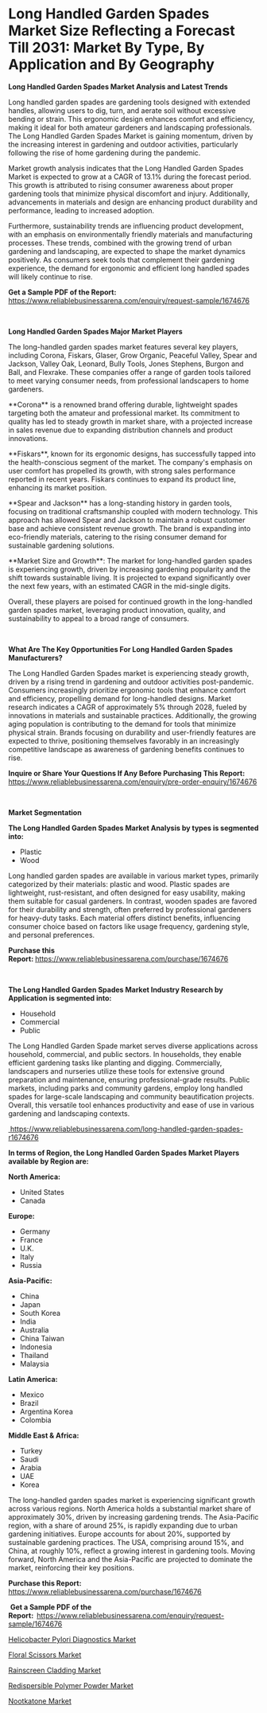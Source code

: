 <p><h1>Long Handled Garden Spades Market Size Reflecting a Forecast Till 2031: Market By Type, By Application and By Geography</h1></p><p><strong>Long Handled Garden Spades Market Analysis and Latest Trends</strong></p>
<p><p>Long handled garden spades are gardening tools designed with extended handles, allowing users to dig, turn, and aerate soil without excessive bending or strain. This ergonomic design enhances comfort and efficiency, making it ideal for both amateur gardeners and landscaping professionals. The Long Handled Garden Spades Market is gaining momentum, driven by the increasing interest in gardening and outdoor activities, particularly following the rise of home gardening during the pandemic.</p><p>Market growth analysis indicates that the Long Handled Garden Spades Market is expected to grow at a CAGR of 13.1% during the forecast period. This growth is attributed to rising consumer awareness about proper gardening tools that minimize physical discomfort and injury. Additionally, advancements in materials and design are enhancing product durability and performance, leading to increased adoption. </p><p>Furthermore, sustainability trends are influencing product development, with an emphasis on environmentally friendly materials and manufacturing processes. These trends, combined with the growing trend of urban gardening and landscaping, are expected to shape the market dynamics positively. As consumers seek tools that complement their gardening experience, the demand for ergonomic and efficient long handled spades will likely continue to rise.</p></p>
<p><strong>Get a Sample PDF of the Report:&nbsp;</strong> <a href="https://www.reliablebusinessarena.com/enquiry/request-sample/1674676?utm_campaign=1174&utm_medium=2&utm_source=Github&utm_content=ia&utm_term=10102024&utm_id=long-handled-garden-spades">https://www.reliablebusinessarena.com/enquiry/request-sample/1674676</a></p>
<p>&nbsp;</p>
<p><strong>Long Handled Garden Spades Major Market Players</strong></p>
<p><p>The long-handled garden spades market features several key players, including Corona, Fiskars, Glaser, Grow Organic, Peaceful Valley, Spear and Jackson, Valley Oak, Leonard, Bully Tools, Jones Stephens, Burgon and Ball, and Flexrake. These companies offer a range of garden tools tailored to meet varying consumer needs, from professional landscapers to home gardeners.</p><p>**Corona** is a renowned brand offering durable, lightweight spades targeting both the amateur and professional market. Its commitment to quality has led to steady growth in market share, with a projected increase in sales revenue due to expanding distribution channels and product innovations.</p><p>**Fiskars**, known for its ergonomic designs, has successfully tapped into the health-conscious segment of the market. The company's emphasis on user comfort has propelled its growth, with strong sales performance reported in recent years. Fiskars continues to expand its product line, enhancing its market position.</p><p>**Spear and Jackson** has a long-standing history in garden tools, focusing on traditional craftsmanship coupled with modern technology. This approach has allowed Spear and Jackson to maintain a robust customer base and achieve consistent revenue growth. The brand is expanding into eco-friendly materials, catering to the rising consumer demand for sustainable gardening solutions.</p><p>**Market Size and Growth**: The market for long-handled garden spades is experiencing growth, driven by increasing gardening popularity and the shift towards sustainable living. It is projected to expand significantly over the next few years, with an estimated CAGR in the mid-single digits.</p><p>Overall, these players are poised for continued growth in the long-handled garden spades market, leveraging product innovation, quality, and sustainability to appeal to a broad range of consumers.</p></p>
<p>&nbsp;</p>
<p><strong>What Are The Key Opportunities For Long Handled Garden Spades Manufacturers?</strong></p>
<p><p>The Long Handled Garden Spades market is experiencing steady growth, driven by a rising trend in gardening and outdoor activities post-pandemic. Consumers increasingly prioritize ergonomic tools that enhance comfort and efficiency, propelling demand for long-handled designs. Market research indicates a CAGR of approximately 5% through 2028, fueled by innovations in materials and sustainable practices. Additionally, the growing aging population is contributing to the demand for tools that minimize physical strain. Brands focusing on durability and user-friendly features are expected to thrive, positioning themselves favorably in an increasingly competitive landscape as awareness of gardening benefits continues to rise.</p></p>
<p><strong>Inquire or Share Your Questions If Any Before Purchasing This Report:</strong> <a href="https://www.reliablebusinessarena.com/enquiry/pre-order-enquiry/1674676?utm_campaign=1174&utm_medium=2&utm_source=Github&utm_content=ia&utm_term=10102024&utm_id=long-handled-garden-spades">https://www.reliablebusinessarena.com/enquiry/pre-order-enquiry/1674676</a></p>
<p>&nbsp;</p>
<p><strong>Market Segmentation</strong></p>
<p><strong>The Long Handled Garden Spades Market Analysis by types is segmented into:</strong></p>
<p><ul><li>Plastic</li><li>Wood</li></ul></p>
<p><p>Long handled garden spades are available in various market types, primarily categorized by their materials: plastic and wood. Plastic spades are lightweight, rust-resistant, and often designed for easy usability, making them suitable for casual gardeners. In contrast, wooden spades are favored for their durability and strength, often preferred by professional gardeners for heavy-duty tasks. Each material offers distinct benefits, influencing consumer choice based on factors like usage frequency, gardening style, and personal preferences.</p></p>
<p><strong>Purchase this Report:&nbsp;</strong><a href="https://www.reliablebusinessarena.com/purchase/1674676?utm_campaign=1174&utm_medium=2&utm_source=Github&utm_content=ia&utm_term=10102024&utm_id=long-handled-garden-spades">https://www.reliablebusinessarena.com/purchase/1674676</a></p>
<p>&nbsp;</p>
<p><strong>The Long Handled Garden Spades Market Industry Research by Application is segmented into:</strong></p>
<p><ul><li>Household</li><li>Commercial</li><li>Public</li></ul></p>
<p><p>The Long Handled Garden Spade market serves diverse applications across household, commercial, and public sectors. In households, they enable efficient gardening tasks like planting and digging. Commercially, landscapers and nurseries utilize these tools for extensive ground preparation and maintenance, ensuring professional-grade results. Public markets, including parks and community gardens, employ long handled spades for large-scale landscaping and community beautification projects. Overall, this versatile tool enhances productivity and ease of use in various gardening and landscaping contexts.</p></p>
<p><a href="https://www.reliablebusinessarena.com/long-handled-garden-spades-r1674676?utm_campaign=1174&utm_medium=2&utm_source=Github&utm_content=ia&utm_term=10102024&utm_id=long-handled-garden-spades">&nbsp;https://www.reliablebusinessarena.com/long-handled-garden-spades-r1674676</a></p>
<p><strong>In terms of Region, the Long Handled Garden Spades Market Players available by Region are:</strong></p>
<p>
    <p> <strong> North America: </strong>
        <ul>
            <li>United States</li>
            <li>Canada</li>
        </ul>
        </p> 
    <p> <strong> Europe: </strong>
        <ul>
            <li>Germany</li>
            <li>France</li>
            <li>U.K.</li>
            <li>Italy</li>
            <li>Russia</li>
        </ul>
        </p> 
    <p> <strong> Asia-Pacific: </strong>
        <ul>
            <li>China</li>
            <li>Japan</li>
            <li>South Korea</li>
            <li>India</li>
            <li>Australia</li>
            <li>China Taiwan</li>
            <li>Indonesia</li>
            <li>Thailand</li>
            <li>Malaysia</li>
        </ul>
        </p> 
    <p> <strong> Latin America: </strong>
        <ul>
            <li>Mexico</li>
            <li>Brazil</li>
            <li>Argentina Korea</li>
            <li>Colombia</li>
        </ul>
        </p> 
    <p> <strong> Middle East & Africa: </strong>
        <ul>
            <li>Turkey</li>
            <li>Saudi</li>
            <li>Arabia</li>
            <li>UAE</li>
            <li>Korea</li>
        </ul>
    </p>
    </p>
<p><p>The long-handled garden spades market is experiencing significant growth across various regions. North America holds a substantial market share of approximately 30%, driven by increasing gardening trends. The Asia-Pacific region, with a share of around 25%, is rapidly expanding due to urban gardening initiatives. Europe accounts for about 20%, supported by sustainable gardening practices. The USA, comprising around 15%, and China, at roughly 10%, reflect a growing interest in gardening tools. Moving forward, North America and the Asia-Pacific are projected to dominate the market, reinforcing their key positions.</p></p>
<p><strong>Purchase this Report: </strong><a href="https://www.reliablebusinessarena.com/purchase/1674676?utm_campaign=1174&utm_medium=2&utm_source=Github&utm_content=ia&utm_term=10102024&utm_id=long-handled-garden-spades">https://www.reliablebusinessarena.com/purchase/1674676</a></p>
<p>&nbsp;<strong>Get a Sample PDF of the Report:&nbsp;&nbsp;</strong><a href="https://www.reliablebusinessarena.com/enquiry/request-sample/1674676?utm_campaign=1174&utm_medium=2&utm_source=Github&utm_content=ia&utm_term=10102024&utm_id=long-handled-garden-spades">https://www.reliablebusinessarena.com/enquiry/request-sample/1674676</a></p>
<p><strong></strong></p>
<p><p><a href="https://www.linkedin.com/pulse/global-helicobacter-pylori-diagnostics-market-trends-innovations-j7qdc?utm_campaign=1174&utm_medium=2&utm_source=Github&utm_content=ia&utm_term=10102024&utm_id=long-handled-garden-spades">Helicobacter Pylori Diagnostics Market</a></p><p><a href="https://github.com/prosalinda88/Market-Research-Report-List-6/blob/main/floral-scissors-market.md?utm_campaign=1174&utm_medium=2&utm_source=Github&utm_content=ia&utm_term=10102024&utm_id=long-handled-garden-spades">Floral Scissors Market</a></p><p><a href="https://www.linkedin.com/pulse/rainscreen-cladding-market-trends-growth-outlook-2024-2031-fi0ye?utm_campaign=1174&utm_medium=2&utm_source=Github&utm_content=ia&utm_term=10102024&utm_id=long-handled-garden-spades">Rainscreen Cladding Market</a></p><p><a href="https://www.linkedin.com/pulse/redispersible-polymer-powder-market-research-report-2024-2031-xkkef?utm_campaign=1174&utm_medium=2&utm_source=Github&utm_content=ia&utm_term=10102024&utm_id=long-handled-garden-spades">Redispersible Polymer Powder Market</a></p><p><a href="https://www.linkedin.com/pulse/nootkatone-market-research-report-2024-2031-initialviews-ntnke?utm_campaign=1174&utm_medium=2&utm_source=Github&utm_content=ia&utm_term=10102024&utm_id=long-handled-garden-spades">Nootkatone Market</a></p></p>